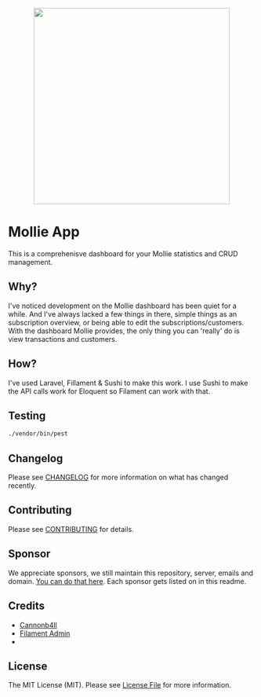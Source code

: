 <p align="center"><a href="https://laravel.com" target="_blank"><img src="https://raw.githubusercontent.com/laravel/art/master/logo-lockup/5%20SVG/2%20CMYK/1%20Full%20Color/laravel-logolockup-cmyk-red.svg" width="400"></a></p>

# Mollie App
This is a comprehenisve dashboard for your Mollie statistics and CRUD management.

## Why?

I've noticed development on the Mollie dashboard has been quiet for a while. And I've always
lacked a few things in there, simple things as an subscription overview, or being able to edit the subscriptions/customers.
With the dashboard Mollie provides, the only thing you can 'really' do is view transactions and customers.

## How?

I've used Laravel, Fillament & Sushi to make this work.
I use Sushi to make the API calls work for Eloquent so Filament can work with that.

## Testing

```bash
./vendor/bin/pest
```

## Changelog

Please see [CHANGELOG](CHANGELOG.md) for more information on what has changed recently.

## Contributing

Please see [CONTRIBUTING](.github/CONTRIBUTING.md) for details.

## Sponsor

We appreciate sponsors, we still maintain this repository, server, emails and domain. [You can do that here](https://github.com/sponsors/Cannonb4ll).
Each sponsor gets listed on in this readme.

## Credits

- [Cannonb4ll](https://github.com/cannonb4ll)
- [Filament Admin](https://filamentadmin.com/)
- 
## License

The MIT License (MIT). Please see [License File](LICENSE.md) for more information.
